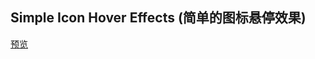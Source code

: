 ## Simple Icon Hover Effects (简单的图标悬停效果)

[预览](https://nooodev.github.io/Frontend-Library/packages/IconHoverEffects/)